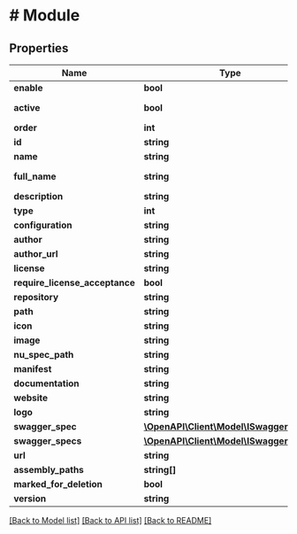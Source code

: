 # # Module

## Properties

Name | Type | Description | Notes
------------ | ------------- | ------------- | -------------
**enable** | **bool** |  | [optional]
**active** | **bool** |  | [optional] [readonly]
**order** | **int** |  | [optional]
**id** | **string** |  | [optional]
**name** | **string** |  | [optional]
**full_name** | **string** |  | [optional] [readonly]
**description** | **string** |  | [optional]
**type** | **int** |  | [optional]
**configuration** | **string** |  | [optional]
**author** | **string** |  | [optional]
**author_url** | **string** |  | [optional]
**license** | **string** |  | [optional]
**require_license_acceptance** | **bool** |  | [optional]
**repository** | **string** |  | [optional]
**path** | **string** |  | [optional]
**icon** | **string** |  | [optional]
**image** | **string** |  | [optional]
**nu_spec_path** | **string** |  | [optional]
**manifest** | **string** |  | [optional]
**documentation** | **string** |  | [optional]
**website** | **string** |  | [optional]
**logo** | **string** |  | [optional]
**swagger_spec** | [**\OpenAPI\Client\Model\ISwaggerSpec**](ISwaggerSpec.md) |  | [optional]
**swagger_specs** | [**\OpenAPI\Client\Model\ISwaggerSpec[]**](ISwaggerSpec.md) |  | [optional]
**url** | **string** |  | [optional]
**assembly_paths** | **string[]** |  | [optional]
**marked_for_deletion** | **bool** |  | [optional]
**version** | **string** |  | [optional]

[[Back to Model list]](../../README.md#models) [[Back to API list]](../../README.md#endpoints) [[Back to README]](../../README.md)
